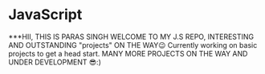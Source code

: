 # JavaScript

***HII, THIS IS PARAS SINGH WELCOME TO MY J.S REPO, INTERESTING AND OUTSTANDING "projects" ON THE WAY😉
Currently working on basic projects to get a head start. MANY MORE PROJECTS ON THE WAY AND UNDER DEVELOPMENT 😎:)
